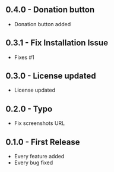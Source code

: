## 0.4.0 - Donation button
* Donation button added

## 0.3.1 - Fix Installation Issue
* Fixes #1

## 0.3.0 - License updated
* License updated

## 0.2.0 - Typo
* Fix screenshots URL

## 0.1.0 - First Release
* Every feature added
* Every bug fixed

